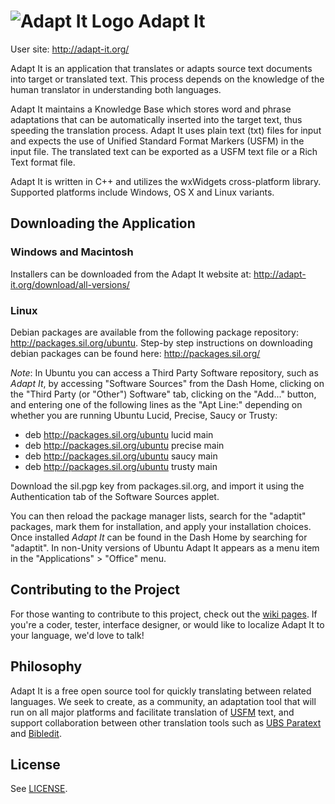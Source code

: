 # ![Adapt It Logo](https://github.com/adapt-it/adaptit/blob/master/res/32x32/adaptit.png) Adapt It
User site: http://adapt-it.org/

Adapt It is an application that translates or adapts source text documents into target or translated text. This process depends on the knowledge of the human translator in understanding both languages. 

Adapt It maintains a Knowledge Base which stores word and phrase adaptations that can be automatically inserted into the target text, thus speeding the translation process. Adapt It uses plain text (txt) files for input and expects the use of Unified Standard Format Markers (USFM) in the input file. The translated text can be exported as a USFM text file or a Rich Text format file.

Adapt It is written in C++ and utilizes the wxWidgets cross-platform library. Supported platforms include Windows, OS X and Linux variants.

## Downloading the Application

### Windows and Macintosh

Installers can be downloaded from the Adapt It website at: http://adapt-it.org/download/all-versions/

### Linux

Debian packages are available from the following package repository: http://packages.sil.org/ubuntu. Step-by step instructions on downloading debian packages can be found here: http://packages.sil.org/

*Note*: In Ubuntu you can access a Third Party Software repository, such as _Adapt It_, by accessing "Software Sources" from the Dash Home, clicking on the "Third Party (or "Other") Software" tab, clicking on the "Add..." button, and entering one of the following lines as the "Apt Line:" depending on whether you are running Ubuntu Lucid, Precise, Saucy or Trusty:

 * deb http://packages.sil.org/ubuntu lucid main
 * deb http://packages.sil.org/ubuntu precise main
 * deb http://packages.sil.org/ubuntu saucy main
 * deb http://packages.sil.org/ubuntu trusty main

Download the sil.pgp key from packages.sil.org, and import it using the Authentication tab of the Software Sources applet.

You can then reload the package manager lists, search for the "adaptit" packages, mark them for installation, and apply your installation choices. Once installed _Adapt It_ can be found in the Dash Home by searching for "adaptit". In non-Unity versions of Ubuntu Adapt It appears as a menu item in the "Applications" > "Office" menu.

## Contributing to the Project

For those wanting to contribute to this project, check out the [wiki pages](https://github.com/adapt-it/adaptit/wiki). If you're a coder, tester, interface designer, or would like to localize Adapt It to your language, we'd love to talk!

## Philosophy

Adapt It is a free open source tool for quickly translating between related languages. We seek to create, as a community, an adaptation tool that will run on all major platforms and facilitate translation of [USFM](http://paratext.ubs-translations.org/about/usfm) text, and support collaboration between other translation tools such as [UBS Paratext](http://paratext.ubs-translations.org/) and [Bibledit](https://sites.google.com/site/bibledit/).

## License

See [LICENSE](https://github.com/adapt-it/adaptit/blob/master/license/LICENSING.txt).
